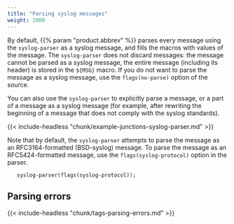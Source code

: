 ```yaml
---
title: "Parsing syslog messages"
weight: 2000
---
```

<!-- DISCLAIMER: This file is based on the syslog-ng Open Source Edition documentation https://github.com/balabit/syslog-ng-ose-guides/commit/2f4a52ee61d1ea9ad27cb4f3168b95408fddfdf2 and is used under the terms of The syslog-ng Open Source Edition Documentation License. The file has been modified by Axoflow. -->

By default, {{% param "product.abbrev" %}} parses every message using the `syslog-parser` as a syslog message, and fills the macros with values of the message. The `syslog-parser` does not discard messages: the message cannot be parsed as a syslog message, the entire message (including its header) is stored in the `${MSG}` macro. If you do not want to parse the message as a syslog message, use the `flags(no-parse)` option of the source.

You can also use the `syslog-parser` to explicitly parse a message, or a part of a message as a syslog message (for example, after rewriting the beginning of a message that does not comply with the syslog standards).

{{< include-headless "chunk/example-junctions-syslog-parser.md" >}}

Note that by default, the `syslog-parser` attempts to parse the message as an RFC3164-formatted (BSD-syslog) message. To parse the message as an RFC5424-formatted message, use the `flags(syslog-protocol)` option in the parser.

```shell
   syslog-parser(flags(syslog-protocol));
```

## Parsing errors

{{< include-headless "chunk/tags-parsing-errors.md" >}}
